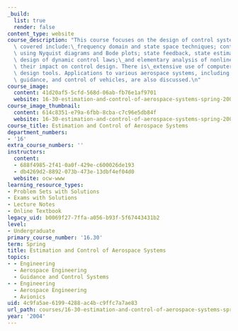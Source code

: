 ```yaml
---
_build:
  list: true
  render: false
content_type: website
course_description: "This course focuses on the design of control systems. Topics\
  \ covered include:\_frequency domain and state space techniques; control law design\
  \ using Nyquist diagrams and Bode plots; state feedback, state estimation, and the\
  \ design of dynamic control laws;\_and elementary analysis of nonlinearities and\
  \ their impact on control design. There is\_extensive use of computer-aided control\
  \ design tools. Applications to various aerospace systems, including navigation,\
  \ guidance, and control of vehicles, are also discussed.\n"
course_image:
  content: 41d20af5-5cfd-568d-06ab-fb76e1af9701
  website: 16-30-estimation-and-control-of-aerospace-systems-spring-2004
course_image_thumbnail:
  content: 614c8351-e79a-6fbb-8cba-c7c96e5db84f
  website: 16-30-estimation-and-control-of-aerospace-systems-spring-2004
course_title: Estimation and Control of Aerospace Systems
department_numbers:
- '16'
extra_course_numbers: ''
instructors:
  content:
  - 688f4985-2f41-0a0f-429e-c600026de193
  - db4269d2-8892-073b-473e-13dbf4ef04d0
  website: ocw-www
learning_resource_types:
- Problem Sets with Solutions
- Exams with Solutions
- Lecture Notes
- Online Textbook
legacy_uid: b0069f27-7ffa-a056-b93f-5f67443431b2
level:
- Undergraduate
primary_course_number: '16.30'
term: Spring
title: Estimation and Control of Aerospace Systems
topics:
- - Engineering
  - Aerospace Engineering
  - Guidance and Control Systems
- - Engineering
  - Aerospace Engineering
  - Avionics
uid: 4c9fa5ae-6199-4288-ac4b-c9ffc7a7ae83
url_path: courses/16-30-estimation-and-control-of-aerospace-systems-spring-2004
year: '2004'
---
```

